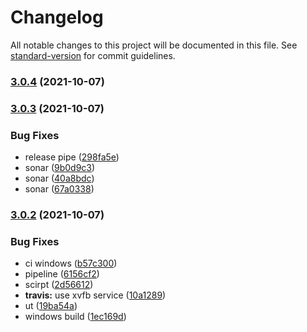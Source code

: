 # Changelog

All notable changes to this project will be documented in this file. See [standard-version](https://github.com/conventional-changelog/standard-version) for commit guidelines.

### [3.0.4](https://github.com/newdash/graphlib/compare/v3.0.3...v3.0.4) (2021-10-07)

### [3.0.3](https://github.com/newdash/graphlib/compare/v3.0.2...v3.0.3) (2021-10-07)


### Bug Fixes

* release pipe ([298fa5e](https://github.com/newdash/graphlib/commit/298fa5edf77493cb773822258b116713825478be))
* sonar ([9b0d9c3](https://github.com/newdash/graphlib/commit/9b0d9c33ad66b2bea98fe2dc5a195f3a2f436096))
* sonar ([40a8bdc](https://github.com/newdash/graphlib/commit/40a8bdcddc9904ad533260e59191d35639f2bc87))
* sonar ([67a0338](https://github.com/newdash/graphlib/commit/67a0338a20e0b067af51d92651c23050dad0ceaf))

### [3.0.2](https://github.com/newdash/graphlib/compare/v2.1.8...v3.0.2) (2021-10-07)


### Bug Fixes

* ci windows ([b57c300](https://github.com/newdash/graphlib/commit/b57c3006fb1e7c7ba4a453bcde7431f945decdf3))
* pipeline ([6156cf2](https://github.com/newdash/graphlib/commit/6156cf2fd10dde972ebc16e4c3ca87b8de5240dc))
* scirpt ([2d56612](https://github.com/newdash/graphlib/commit/2d56612d295650e74953d08b049595b5d189f3e3))
* **travis:** use xvfb service ([10a1289](https://github.com/newdash/graphlib/commit/10a1289a6c3d0e325750f475a860d759ab580b4b))
* ut ([19ba54a](https://github.com/newdash/graphlib/commit/19ba54a33f7ca944fbcb97ea7317ef8c807b5588))
* windows build ([1ec169d](https://github.com/newdash/graphlib/commit/1ec169dc170affcfc5b704e04d7bd3249a91a239))
